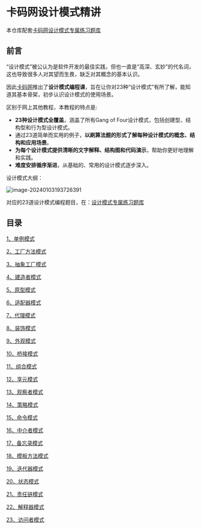# 卡码网设计模式精讲

本仓库配套[卡码网设计模式专属练习题库](https://kamacoder.com/designpattern.php)

## 前言

“设计模式”被公认为是软件开发的最佳实践，但也一直是“高深、玄妙”的代名词，这也导致很多人对其望而生畏，缺乏对其概念的基本认识。

因此[卡码网](https://kamacoder.com/)推出了**设计模式编程课**，旨在让你对23种“设计模式”有所了解，能知道其基本骨架，初步认识设计模式的使用场景。

区别于网上其他教程，本教程的特点是:

* **23种设计模式全覆盖**，涵盖了所有Gang of Four设计模式，包括创建型、结构型和行为型设计模式。
* 通过23道简单而实用的例子，**以刷算法题的形式了解每种设计模式的概念、结构和应用场景**。
* **为每个设计模式提供清晰的文字解释、结构图和代码演示**，帮助你更好地理解和实践。
* **难度安排循序渐进**，从基础的、常用的设计模式逐步深入。

设计模式大纲：

![image-20240103193726391](https://file.kamacoder.com/baguwen1.0/image-20240103193726391.png)

对应的23道设计模式编程题目，在：[设计模式专属练习题库](https://kamacoder.com/designpattern.php)

## 目录 

[1、单例模式](./DesignPattern/1-单例模式.md)

[2、工厂方法模式](./DesignPattern/2-工厂方法模式.md)

[3、抽象工厂模式](./DesignPattern/3-抽象工厂模式.md)

[4、建造者模式](./DesignPattern/4-建造者模式.md)

[5、原型模式](./DesignPattern/5-原型模式.md)

[6、适配器模式](./DesignPattern/6-适配器模式.md)

[7、代理模式](./DesignPattern/7-代理模式.md)

[8、装饰模式](./DesignPattern/8-装饰模式.md)

[9、外观模式](./DesignPattern/9-外观模式.md)

[10、桥接模式](./DesignPattern/10-桥接模式.md)

[11、组合模式](./DesignPattern/11-组合模式.md)

[12、享元模式](./DesignPattern/12-享元模式.md)

[13、观察者模式](./DesignPattern/13-观察者模式.md)

[14、策略模式](./DesignPattern/14-策略模式.md)

[15、命令模式](./DesignPattern/15-命令模式.md)

[16、中介者模式](./DesignPattern/16-中介者模式.md)

[17、备忘录模式](./DesignPattern/17-备忘录模式.md)

[18、模板方法模式](./DesignPattern/18-模板方法模式.md)

[19、迭代器模式](./DesignPattern/19-迭代器模式.md)

[20、状态模式](./DesignPattern/20-状态模式.md)

[21、责任链模式](./DesignPattern/21-责任链模式.md)

[22、解释器模式](./DesignPattern/22-解释器模式.md)

[23、访问者模式](./DesignPattern/23-访问者模式.md)

